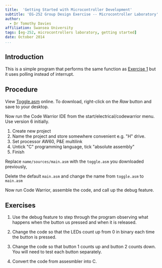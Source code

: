 ```yaml
---
title:  'Getting Started with Microcontroller Development'
subtitle: 'EG-252 Group Design Exercise -- Microcontroller Laboratory'
author:
  - Dr Tomothy Davies
affiliation: Swansea University
tags: [eg-252, microcontrollers laboratory, getting started]
date: October 2014
...
```


## Introduction

This is a simple program that performs the same function as [Exercise
1](../Exercise1/exercise1.html)  but it uses polling instead of interrupt.

## Procedure

View [Toggle.asm](https://github.com/cpjobling/EG-252-Resources/blob/master/Microcontroller-Interfacing/Exercises/Start/toggle2.asm) online. 
To download, right-click on the *Raw* button and save to your desktop.

Now run the Code Warrior IDE from the start/electrical/codewarrior
menu. Use version 6 initially.

1. Create new project
2. Name the project and store somewhere convenient e.g. "H" drive.
3. Set processor AW60, P&E multilink
4. Untick "C" programming language, tick "absolute assembly"
5. Finish

Replace `name/sources/main.asm` with the `toggle.asm` you downloaded
previously,

Delete the default `main.asm` and change the name from `toggle.asm` to
`main.asm`

 Now run Code Warrior, assemble the code, and call up the debug
 feature.

## Exercises 

1. Use the debug feature to step through the program observing what
happens when the button us pressed and when it is released.

2. Change the code so that the LEDs count up from 0 in binary each time the
   button is pressed.

3. Change the code so that button 1 counts up and button 2 counts
down. You will need to test each button separately.

4. Convert the code from assesmbler into C. 
